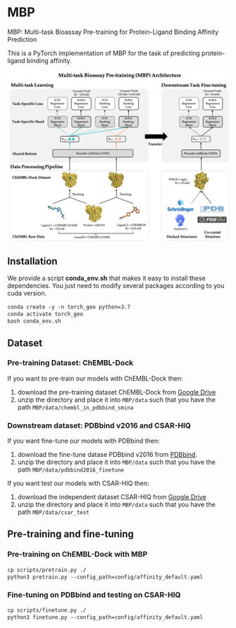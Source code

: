 # MBP
MBP: Multi-task Bioassay Pre-training for Protein-Ligand Binding Affinity Prediction

This is a PyTorch implementation of MBP for the task of predicting protein-ligand binding affinity.

![MBP_framework](https://github.com/jiaxianyan/MBP/blob/main/visualization/MBP_framework.png)

## Installation
We provide a script **conda_env.sh** that makes it easy to install these dependencies. You just need to modify several packages according to you cuda version.
```
conda create -y -n torch_geo python=3.7
conda activate torch_geo
bash conda_env.sh
```

## Dataset
### Pre-training Dataset: ChEMBL-Dock
If you want to pre-train our models with ChEMBL-Dock then:
1. download the pre-training dataset ChEMBL-Dock from [Google Drive](https://drive.google.com/file/d/1qX-xm5TjbQQdTIYupgx5JkRGmLPN-I6p/view?usp=share_link)
2. unzip the directory and place it into `MBP/data` such that you have the path `MBP/data/chembl_in_pdbbind_smina`

### Downstream dataset: PDBbind v2016 and CSAR-HIQ
If you want fine-tune our models with PDBbind then:
1. download the fine-tune datase PDBbind v2016 from [PDBbind](http://www.pdbbind.org.cn/).
2. unzip the directory and place it into `MBP/data` such that you have the path `MBP/data/pdbbind2016_finetune`

If you want test our models with CSAR-HIQ then:
1. download the independent dataset CSAR-HIQ from [Google Drive](https://drive.google.com/file/d/1NGhylymFfNDLWiLuGBRFtO6U-JfhNmyG/view?usp=share_link)
2. unzip the directory and place it into `MBP/data` such that you have the path `MBP/data/csar_test`

## Pre-training and fine-tuning
### Pre-training on ChEMBL-Dock with MBP
```
cp scripts/pretrain.py ./
python3 pretrain.py --config_path=config/affinity_default.yaml
```

### Fine-tuning on PDBbind and testing on CSAR-HIQ
```
cp scripts/finetune.py ./
python3 finetune.py --config_path=config/affinity_default.yaml
```

